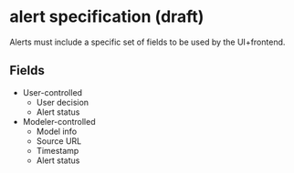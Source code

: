 # alert specification (draft)

Alerts must include a specific set of fields to be used by the UI+frontend.

## Fields

- User-controlled
    - User decision
    - Alert status
- Modeler-controlled
    - Model info
    - Source URL
    - Timestamp
    - Alert status
